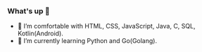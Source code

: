### What's up 👋

- 🔭 I’m comfortable with HTML, CSS, JavaScript, Java, C, SQL, Kotlin(Android).
- 🌱 I’m currently learning Python and Go(Golang).
